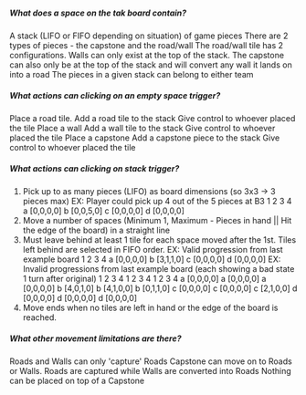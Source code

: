 ##### What does a space on the tak board contain?
A stack (LIFO or FIFO depending on situation) of game pieces
    There are 2 types of pieces - the capstone and the road/wall
        The road/wall tile has 2 configurations.
            Walls can only exist at the top of the stack.
        The capstone can also only be at the top of the stack and will convert any wall it lands on into a road
    The pieces in a given stack can belong to either team
    
##### What actions can clicking on an empty space trigger?
Place a road tile.
    Add a road tile to the stack
    Give control to whoever placed the tile
Place a wall
    Add a wall tile to the stack
    Give control to whoever placed the tile
Place a capstone
    Add a capstone piece to the stack
    Give control to whoever placed the tile

##### What actions can clicking on stack trigger?
1. Pick up to as many pieces (LIFO) as board dimensions (so 3x3 -> 3 pieces max)
    EX: Player could pick up 4 out of the 5 pieces at B3
       1 2 3 4
    a [0,0,0,0]
    b [0,0,5,0]
    c [0,0,0,0]
    d [0,0,0,0]
2. Move a number of spaces (Minimum 1, Maximum - Pieces in hand || Hit the edge of the board) in a straight line
3. Must leave behind at least 1 tile for each space moved after the 1st. Tiles left behind are selected in FIFO order.
    EX: Valid progression from last example board
       1 2 3 4
    a [0,0,0,0]
    b [3,1,1,0]
    c [0,0,0,0]
    d [0,0,0,0]
    EX: Invalid progressions from last example board (each showing a bad state 1 turn after original)
       1 2 3 4     1 2 3 4     1 2 3 4
    a [0,0,0,0] a [0,0,0,0] a [0,0,0,0]
    b [4,0,1,0] b [4,1,0,0] b [0,1,1,0]
    c [0,0,0,0] c [0,0,0,0] c [2,1,0,0]
    d [0,0,0,0] d [0,0,0,0] d [0,0,0,0]
4. Move ends when no tiles are left in hand or the edge of the board is reached.

##### What other movement limitations are there?
Roads and Walls can only 'capture' Roads
Capstone can move on to Roads or Walls. Roads are captured while Walls are converted into Roads
Nothing can be placed on top of a Capstone


